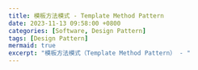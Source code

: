 ```yaml
---
title: 模板方法模式 - Template Method Pattern
date: 2023-11-13 09:58:00 +0800
categories: [Software, Design Pattern]
tags: [Design Pattern]     
mermaid: true
excerpt: "模板方法模式（Template Method Pattern） - "
---
```

